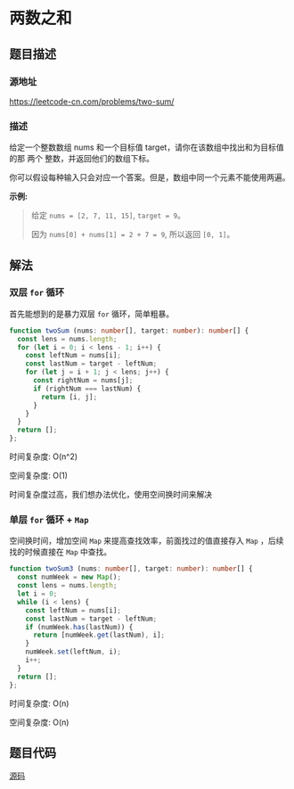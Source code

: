 # 两数之和

## 题目描述

### 源地址

https://leetcode-cn.com/problems/two-sum/

### 描述

给定一个整数数组 nums 和一个目标值 target，请你在该数组中找出和为目标值的那 两个 整数，并返回他们的数组下标。

你可以假设每种输入只会对应一个答案。但是，数组中同一个元素不能使用两遍。

**示例:**

> 给定 `nums = [2, 7, 11, 15]`, `target = 9`。
>
> 因为 `nums[0] + nums[1] = 2 + 7 = 9`, 所以返回 `[0, 1]`。



## 解法

### 双层 `for` 循环

首先能想到的是暴力双层 `for` 循环，简单粗暴。

```typescript
function twoSum (nums: number[], target: number): number[] {
  const lens = nums.length;
  for (let i = 0; i < lens - 1; i++) {
    const leftNum = nums[i];
    const lastNum = target - leftNum;
    for (let j = i + 1; j < lens; j++) {
      const rightNum = nums[j];
      if (rightNum === lastNum) {
        return [i, j];
      }
    }
  }
  return [];
};
```

时间复杂度: O(n^2)

空间复杂度: O(1)

时间复杂度过高，我们想办法优化，使用空间换时间来解决

### 单层 `for` 循环 + `Map`

空间换时间，增加空间 `Map` 来提高查找效率，前面找过的值直接存入 `Map` ，后续找的时候直接在 `Map` 中查找。

```typescript
function twoSum3 (nums: number[], target: number): number[] {
  const numWeek = new Map();
  const lens = nums.length;
  let i = 0;
  while (i < lens) {
    const leftNum = nums[i];
    const lastNum = target - leftNum;
    if (numWeek.has(lastNum)) {
      return [numWeek.get(lastNum), i];
    }
    numWeek.set(leftNum, i);
    i++;
  }
  return [];
};
```

时间复杂度: O(n)

空间复杂度: O(n)

## 题目代码

[源码](../src/array/1.two-sum.ts)